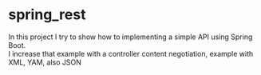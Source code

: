 # spring_rest
In this project I try to show how to implementing a simple API using Spring Boot. 
<br>I increase that example with a controller content negotiation, example with XML, YAM, also JSON


